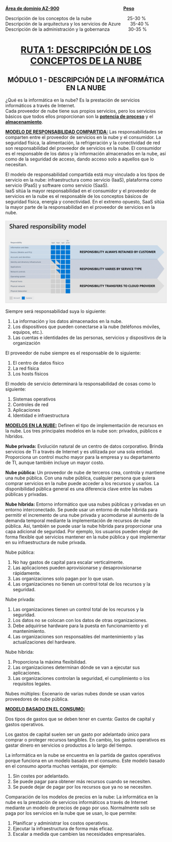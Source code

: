 <b><ins>Área de dominio AZ-900</ins> &emsp; &emsp; &emsp; &emsp; &emsp; &emsp; &emsp; &emsp; &emsp; &emsp; &emsp; &nbsp; <ins>Peso</ins></b>

Descripción de los conceptos de la nube &emsp; &emsp; &emsp; &emsp; &emsp; &emsp; 25-30 % <br>
Descripción de la arquitectura y los servicios de Azure &emsp; &nbsp; 35-40 % <br>
Descripción de la administración y la gobernanza &emsp; &emsp; &emsp; 30-35 %

<h1 align="center"><ins>RUTA 1: DESCRIPCIÓN DE LOS CONCEPTOS DE LA NUBE</ins></h1>
<h2 align="center">MÓDULO 1 - DESCRIPCIÓN DE LA INFORMÁTICA EN LA NUBE</h2>  
  
¿Qué es la informática en la nube? Es la prestación de servicios informáticos a través de Internet.<br>
Cada proveedor de nube tiene sus propios servicios, pero los servicios básicos que todos ellos proporcionan son la <ins><b>potencia de proceso</b></ins> y el <ins><b>almacenamiento</b></ins>.

<ins><b>MODELO DE RESPONSABILIDAD COMPARTIDA:</b></ins> Las responsabilidades se comparten entre el proveedor de servicios en la nube y el consumidor. La seguridad física, la alimentación, la refrigeración y la conectividad de red son responsabilidad del proveedor de servicios en la nube. El consumidor es el responsable de los datos y la información almacenados en la nube, así como de la seguridad de acceso, dando acceso solo a aquellos que lo necesitan.

El modelo de responsabilidad compartida está muy vinculado a los tipos de servicio en la nube: infraestructura como servicio (IaaS), plataforma como servicio (PaaS) y software como servicio (SaaS).  
IaaS sitúa la mayor responsabilidad en el consumidor y el proveedor de servicios en la nube es el responsable de los conceptos básicos de seguridad física, energía y conectividad. En el extremo opuesto, SaaS sitúa la mayor parte de la responsabilidad en el proveedor de servicios en la nube.
<br><br>
![texto](./../../images/Azure-Shared-Responsibility-Model.png)

Siempre será responsabilidad suya lo siguiente:

1. La información y los datos almacenados en la nube.
2. Los dispositivos que pueden conectarse a la nube (teléfonos móviles, equipos, etc.).
3. Las cuentas e identidades de las personas, servicios y dispositivos de la organización

El proveedor de nube siempre es el responsable de lo siguiente:

1. El centro de datos físico
2. La red física
3. Los hosts físicos

El modelo de servicio determinará la responsabilidad de cosas como lo siguiente:

1. Sistemas operativos
2. Controles de red
3. Aplicaciones
4. Identidad e infraestructura

<ins><b>MODELOS EN LA NUBE:</b></ins> Definen el tipo de implementación de recursos en la nube. Los tres principales modelos en la nube son: privados, públicos e híbridos.  
  
<b>Nube privada:</b> Evolución natural de un centro de datos corporativo. Brinda servicios de TI a través de Internet y es utilizada por una sola entidad. Proporciona un control mucho mayor para la empresa y su departamento de TI, aunque también incluye un mayor costo.

<b>Nube pública:</b> Un proveedor de nube de terceros crea, controla y mantiene una nube pública. Con una nube pública, cualquier persona que quiera comprar servicios en la nube puede acceder a los recursos y usarlos. La disponibilidad pública general es una diferencia clave entre las nubes públicas y privadas.

<b>Nube híbrida:</b> Entorno informático que usa nubes públicas y privadas en un entorno interconectado. Se puede usar un entorno de nube híbrida para permitir el incremento de una nube privada y acomodarse al aumento de la demanda temporal mediante la implementación de recursos de nube pública. Asi, también se puede usar la nube híbrida para proporcionar una capa adicional de seguridad. Por ejemplo, los usuarios pueden elegir de forma flexible qué servicios mantener en la nube pública y qué implementar en su infraestructura de nube privada.

Nube pública:

1. No hay gastos de capital para escalar verticalmente.
2. Las aplicaciones pueden aprovisionarse y desaprovisionarse rápidamente.
3. Las organizaciones solo pagan por lo que usan.
4. Las organizaciones no tienen un control total de los recursos y la seguridad.

Nube privada:

1. Las organizaciones tienen un control total de los recursos y la seguridad.
2. Los datos no se colocan con los datos de otras organizaciones.
3. Debe adquirirse hardware para la puesta en funcionamiento y el mantenimiento.
4. Las organizaciones son responsables del mantenimiento y las actualizaciones del hardware.

Nube híbrida:

1. Proporciona la máxima flexibilidad.
2. Las organizaciones determinan dónde se van a ejecutar sus aplicaciones.
3. Las organizaciones controlan la seguridad, el cumplimiento o los requisitos legales.

Nubes múltiples: Escenario de varias nubes donde se usan varios proveedores de nube pública.

<ins><b>MODELO BASADO EN EL CONSUMO:</b></ins>

Dos tipos de gastos que se deben tener en cuenta: Gastos de capital y gastos operativos.

Los gastos de capital suelen ser un gasto por adelantado único para comprar o proteger recursos tangibles.
En cambio, los gastos operativos es gastar dinero en servicios o productos a lo largo del tiempo.

La informática en la nube se encuentra en la partida de gastos operativos porque funciona en un modelo basado en el consumo. Este modelo basado en el consumo aporta muchas ventajas, por ejemplo:
  
1. Sin costes por adelantado.
2. Se puede pagar para obtener más recursos cuando se necesiten.
3. Se puede dejar de pagar por los recursos que ya no se necesiten.
  
Comparación de los modelos de precios en la nube: La informática en la nube es la prestación de servicios informáticos a través de Internet mediante un modelo de precios de pago por uso. Normalmente solo se paga por los servicios en la nube que se usan, lo que permite:

1. Planificar y administrar los costos operativos.
2. Ejecutar la infraestructura de forma más eficaz.
3. Escalar a medida que cambien las necesidades empresariales.